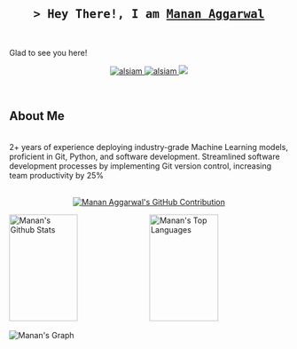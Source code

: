 
<h2 align="center">
        <samp>&gt; Hey There!, I am
                <b><a target="_blank" href="https://majormask.github.io">Manan Aggarwal</a></b>
        </samp>
</h2>
</br>

Glad to see you here! 
<!--[visitors](https://visitor-badge.glitch.me/badge?page_id=page.id)-->


<p align="center">
 <a href="https://bento.me/manan-agg" target="blank">
  <img src="https://img.shields.io/badge/Website-DC143C?style=for-the-badge&logo=medium&logoColor=white" alt="alsiam" />
 </a>
 <a href="https://www.linkedin.com/in/manan-agg" target="_blank">
  <img src="https://img.shields.io/badge/LinkedIn-0077B5?style=for-the-badge&logo=linkedin&logoColor=white" alt="alsiam"/>
 </a>
 <!-- <a href="https://dev.to/alsiam" target="_blank">
  <img src="https://img.shields.io/badge/dev.to-0A0A0A?style=for-the-badge&logo=dev.to&logoColor=white" alt="alsiam" />
 </a> -->
 <a href="https://twitter.com/Manan_Agg457" target="_blank">
  <img src="https://img.shields.io/badge/Twitter-1DA1F2?style=for-the-badge&logo=twitter&logoColor=white" />
 </a>
</p>
<br />

<h2>About Me</h2>
</br>
2+ years of experience deploying industry-grade Machine Learning models, proficient in Git, Python, and software development. Streamlined software development processes by implementing Git version control, increasing team productivity by 25%

</br>
<!--img height="180em" src="https://github-readme-stats.vercel.app/api?username=MajorMask&show_icons=true&hide_border=true&&count_private=true&include_all_commits=true" /-->

</br>
<p align="center">
  <a href="https://github.com/MajorMask">
    <img src="http://github-profile-summary-cards.vercel.app/api/cards/profile-details?username=MajorMask&theme=github" alt="Manan Aggarwal's GitHub Contribution"/>
  </a>
</p>

<a> 
    <a href="https://github.com/MajorMask"><img alt="Manan's Github Stats" src="http://github-profile-summary-cards.vercel.app/api/cards/stats?username=MajorMask&theme=github" height="192px" width="49.5%"/></a>
  <a href="https://github.com/MajorMask"><img alt="Manan's Top Languages" src="http://github-profile-summary-cards.vercel.app/api/cards/repos-per-language?username=MajorMask&theme=github" height="192px" width="49.5%"/></a>
  <br/>
</a>


![Manan's Graph](http://github-profile-summary-cards.vercel.app/api/cards/productive-time?username=MajorMask&theme=github&utcOffset=8)
